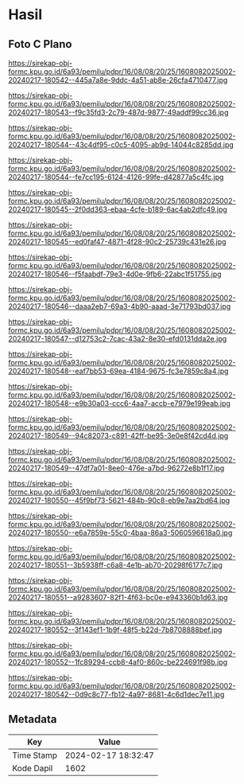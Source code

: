 # Hasil

## Foto C Plano

https://sirekap-obj-formc.kpu.go.id/6a93/pemilu/pdpr/16/08/08/20/25/1608082025002-20240217-180542--445a7a8e-9ddc-4a51-ab8e-26cfa4710477.jpg

https://sirekap-obj-formc.kpu.go.id/6a93/pemilu/pdpr/16/08/08/20/25/1608082025002-20240217-180543--f9c35fd3-2c79-487d-9877-49addf99cc36.jpg

https://sirekap-obj-formc.kpu.go.id/6a93/pemilu/pdpr/16/08/08/20/25/1608082025002-20240217-180544--43c4df95-c0c5-4095-ab9d-14044c8285dd.jpg

https://sirekap-obj-formc.kpu.go.id/6a93/pemilu/pdpr/16/08/08/20/25/1608082025002-20240217-180544--fe7cc195-6124-4126-99fe-d42877a5c4fc.jpg

https://sirekap-obj-formc.kpu.go.id/6a93/pemilu/pdpr/16/08/08/20/25/1608082025002-20240217-180545--2f0dd363-ebaa-4cfe-b189-6ac4ab2dfc49.jpg

https://sirekap-obj-formc.kpu.go.id/6a93/pemilu/pdpr/16/08/08/20/25/1608082025002-20240217-180545--ed0faf47-4871-4f28-90c2-25739c431e26.jpg

https://sirekap-obj-formc.kpu.go.id/6a93/pemilu/pdpr/16/08/08/20/25/1608082025002-20240217-180546--f5faabdf-79e3-4d0e-9fb6-22abc1f51755.jpg

https://sirekap-obj-formc.kpu.go.id/6a93/pemilu/pdpr/16/08/08/20/25/1608082025002-20240217-180546--daaa2eb7-69a3-4b90-aaad-3e71793bd037.jpg

https://sirekap-obj-formc.kpu.go.id/6a93/pemilu/pdpr/16/08/08/20/25/1608082025002-20240217-180547--d12753c2-7cac-43a2-8e30-efd0131dda2e.jpg

https://sirekap-obj-formc.kpu.go.id/6a93/pemilu/pdpr/16/08/08/20/25/1608082025002-20240217-180548--eaf7bb53-69ea-4184-9675-fc3e7859c8a4.jpg

https://sirekap-obj-formc.kpu.go.id/6a93/pemilu/pdpr/16/08/08/20/25/1608082025002-20240217-180548--e9b30a03-ccc6-4aa7-accb-e7979e199eab.jpg

https://sirekap-obj-formc.kpu.go.id/6a93/pemilu/pdpr/16/08/08/20/25/1608082025002-20240217-180549--94c82073-c891-42ff-be95-3e0e8f42cd4d.jpg

https://sirekap-obj-formc.kpu.go.id/6a93/pemilu/pdpr/16/08/08/20/25/1608082025002-20240217-180549--47df7a01-8ee0-476e-a7bd-96272e8b1f17.jpg

https://sirekap-obj-formc.kpu.go.id/6a93/pemilu/pdpr/16/08/08/20/25/1608082025002-20240217-180550--45f9bf73-5621-484b-90c8-eb9e7aa2bd64.jpg

https://sirekap-obj-formc.kpu.go.id/6a93/pemilu/pdpr/16/08/08/20/25/1608082025002-20240217-180550--e6a7859e-55c0-4baa-86a3-5060596618a0.jpg

https://sirekap-obj-formc.kpu.go.id/6a93/pemilu/pdpr/16/08/08/20/25/1608082025002-20240217-180551--3b5938ff-c6a8-4e1b-ab70-20298f6177c7.jpg

https://sirekap-obj-formc.kpu.go.id/6a93/pemilu/pdpr/16/08/08/20/25/1608082025002-20240217-180551--a9283607-82f1-4f63-bc0e-e943360b1d63.jpg

https://sirekap-obj-formc.kpu.go.id/6a93/pemilu/pdpr/16/08/08/20/25/1608082025002-20240217-180552--3f143ef1-1b9f-48f5-b22d-7b8708888bef.jpg

https://sirekap-obj-formc.kpu.go.id/6a93/pemilu/pdpr/16/08/08/20/25/1608082025002-20240217-180552--1fc89294-ccb8-4af0-860c-be224691f98b.jpg

https://sirekap-obj-formc.kpu.go.id/6a93/pemilu/pdpr/16/08/08/20/25/1608082025002-20240217-180542--0d9c8c77-fb12-4a97-8681-4c6d1dec7e11.jpg


## Metadata

| Key        | Value               |
| ---------- | ------------------- |
| Time Stamp | 2024-02-17 18:32:47 |
| Kode Dapil | 1602                |



